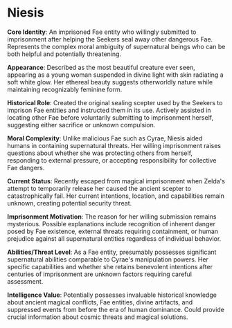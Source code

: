 # Niesis

**Core Identity**: An imprisoned Fae entity who willingly submitted to imprisonment after helping the Seekers seal away other dangerous Fae. Represents the complex moral ambiguity of supernatural beings who can be both helpful and potentially threatening.

**Appearance**: Described as the most beautiful creature ever seen, appearing as a young woman suspended in divine light with skin radiating a soft white glow. Her ethereal beauty suggests otherworldly nature while maintaining recognizably feminine form.

**Historical Role**: Created the original sealing scepter used by the Seekers to imprison Fae entities and instructed them in its use. Actively assisted in locating other Fae before voluntarily submitting to imprisonment herself, suggesting either sacrifice or unknown compulsion.

**Moral Complexity**: Unlike malicious Fae such as Cyrae, Niesis aided humans in containing supernatural threats. Her willing imprisonment raises questions about whether she was protecting others from herself, responding to external pressure, or accepting responsibility for collective Fae dangers.

**Current Status**: Recently escaped from magical imprisonment when Zelda's attempt to temporarily release her caused the ancient scepter to catastrophically fail. Her current intentions, location, and capabilities remain unknown, creating potential security threat.

**Imprisonment Motivation**: The reason for her willing submission remains mysterious. Possible explanations include recognition of inherent danger posed by Fae existence, external threats requiring containment, or human prejudice against all supernatural entities regardless of individual behavior.

**Abilities/Threat Level**: As a Fae entity, presumably possesses significant supernatural abilities comparable to Cyrae's manipulation powers. Her specific capabilities and whether she retains benevolent intentions after centuries of imprisonment are unknown factors requiring careful assessment.

**Intelligence Value**: Potentially possesses invaluable historical knowledge about ancient magical conflicts, Fae entities, divine artifacts, and suppressed events from before the era of human dominance. Could provide crucial information about cosmic threats and magical solutions.

